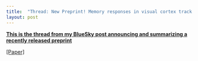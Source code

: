 ```yaml
---
title:  "Thread: New Preprint! Memory responses in visual cortex track recall success in single-shot encoding and retrieval"
layout: post
---
```


[**This is the thread from my BlueSky post announcing and summarizing a recently released preprint**](https://bsky.app/profile/robwoodry.bsky.social/post/3lmsyv43ays2q)

[[Paper]](https://www.biorxiv.org/content/10.1101/2025.04.04.647327v1)



